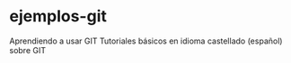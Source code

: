 ejemplos-git
============

Aprendiendo a usar GIT
Tutoriales básicos en idioma castellado (español) sobre GIT

